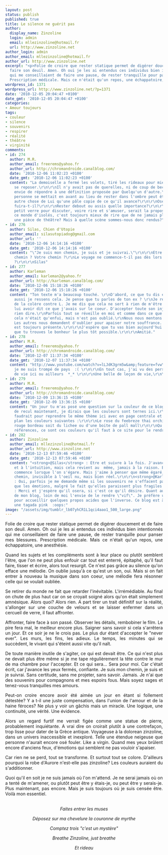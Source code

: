 ```yaml
---
layout: post
status: publish
published: true
title: Le silence ne guérit pas
author:
  display_name: Zinzoline
  login: admin
  email: mllezinzoline@hotmail.fr
  url: http://www.zinzoline.net
author_login: admin
author_email: mllezinzoline@hotmail.fr
author_url: http://www.zinzoline.net
excerpt: "<p>Folie de croire que rester statique permet de digérer doucement et de
  faire son deuil. Amen. Oh oui je les ai entendus ces individus bien intentionnés
  qui me conseillaient de faire une pause, de rester tranquille pour panser mes blessures.
  Prescription médicale. Mais ce n'était qu'un repos, une échappatoire, une anesthésie.</p>"
wordpress_id: 1371
wordpress_url: http://www.zinzoline.net/?p=1371
date: '2010-12-05 20:04:47 +0100'
date_gmt: '2010-12-05 20:04:47 +0100'
categories:
- Amour toujours
tags:
- couleur
- silence
- souvenirs
- respirer
- réalité
- théâtre
- virginité
comments:
- id: 274
  author: M.R.
  author_email: freerems@yahoo.fr
  author_url: http://chromandroide.canalblog.com/
  date: '2010-12-06 11:02:23 +0100'
  date_gmt: '2010-12-06 11:02:23 +0100'
  content: "La demoiselle a fermé les volets, tiré les rideaux pour mieux dormir et
    se reposer.\r\n\r\nIl n'y avait pas de querelles, ni de coup de bec : juste une
    envie de répondre à une définition proposée par Quelqu'un d'autre.\r\n\r\nSi cette
    personne se mettait en avant au lieu de rester dans l'ombre peut être verrions-nous
    autre chose de Lui qu'une pâle copie de ce qu'il avance?\r\n\r\nOsera-t-il ou
    fuira-t-il?\r\n\r\nRester debout ou assis quelle importance?\r\n\r\nPrendre un
    petit verre pour discuter, voire rire et s'amuser, serait la proposition?\r\n\r\nDans
    ce monde d'isolés, c'est toujours mieux de rire que de ne jamais pleurer.\r\n\r\nSerait-ce
    une pièce de théâtre? Mais à quelle scène sommes-nous donc rendus?"
- id: 276
  author: Silas, Chien d'Utopie
  author_email: silasutopiadog@gmail.com
  author_url: ''
  date: '2010-12-06 14:14:16 +0100'
  date_gmt: '2010-12-06 14:14:16 +0100'
  content: "\"Je suis mon chemin, je suis et je suivrai.\"\r\n\r\nEtre ou Suivre votre
    chemin ? Votre chemin ?\r\nLe voyage ne commence-t-il pas dès lors qu'on s'égare
    ?\r\n\r\nSilas"
- id: 277
  author: Karleman
  author_email: karleman2@yahoo.fr
  author_url: http://karleman.canalblog.com/
  date: '2010-12-06 15:18:26 +0100'
  date_gmt: '2010-12-06 15:18:26 +0100'
  content: "Ton texte m'a beaucoup touché. \r\nD'abord, ce que tu dis est vrai. Moi
    aussi je ressens cela. Je pense que tu parles de ton ex ? \r\nJe ressens aussi
    de la colère contre L. Je me dis que cela ne sert à rien de m'être tu. De ne pas
    lui avoir dit ce que j'avais sur le coeur. D'accepter toute son injustice et ne
    rien dire.\r\nParfois tout se réveille en moi et comme dans ce que tu dis, tout
    cela n'était qu'enfui, mais n'est pas oublié.\r\nNous nous mentons à nous-mêmes.
    Les autres nous demandent d'oublier pour apaiser notre souffrance. Mais la souffrance
    est toujours présente.\r\n\r\nJ'espère que tu vas bien aujourd'hui. \r\nJe souhaite
    que tu trouves le bonheur le plus tôt possible.\r\n\r\nAmitié."
- id: 278
  author: M.R.
  author_email: freerems@yahoo.fr
  author_url: http://chromandroide.canalblog.com/
  date: '2010-12-07 11:37:34 +0100'
  date_gmt: '2010-12-07 11:37:34 +0100'
  content: "http://www.youtube.com/watch?v=lLJdK3grm5w&amp;feature=fvw\r\n\r\nDésolé,
    je me suis trompé de pays  :( \r\n\r\nEn tout cas, j'ai vu des personnes pleins
    de vie ici ou ailleurs  *_* \r\n\r\nUne belle de leçon de vie,\r\n\r\n :kiss:"
- id: 279
  author: M.R.
  author_email: freerems@yahoo.fr
  author_url: http://chromandroide.canalblog.com/
  date: '2010-12-09 13:36:15 +0100'
  date_gmt: '2010-12-09 13:36:15 +0100'
  content: "Un jour tu m'as posé une question sur la couleur de ce blog et avec plus
    de recul maintenant, je dirais que les couleurs sont ternes ici.\r\n\r\nIl te
    faudrait pour reprendre le même thème ici avec en page centrale et un arrière
    plan les couleurs suivantes :\r\n\r\nLe rose du feebreze thai orchidée \r\nLe
    rouge bordeau soit du lichee ou d'une boite de pall mall\r\n\r\nQu'importent les
    références, ce sont ces couleurs qu'il faut à ce site pour le rendre \"vif\" visuellement."
- id: 282
  author: Zinzoline
  author_email: mllezinzoline@hotmail.fr
  author_url: http://www.zinzoline.net
  date: '2010-12-13 07:59:46 +0100'
  date_gmt: '2010-12-13 07:59:46 +0100'
  content: "<strong>@Silas</strong> : Etre et suivre à la fois. J'avance aux sentiments
    et à l'intuition, mais cela revient au  même, jamais à la raison. Et oui le voyage
    commence lorsque l'on s'égare. Mais j'aime à penser que même égaré, on suit un
    chemin, invisible à l'oeil nu, mais bien réel.\r\n\r\n<strong>@Karleman</strong>
    : Oui, parfois je me demande même si les souvenirs ne s'effacent pas plus rapidement
    que les émotions, malgré le fait qu'elles paraissent plus fragiles et éphémères.\r\n\r\n<strong>@M.R.</strong>
    : Merci et j'espère qu'il osera, si c'est ce qu'il désire. Quant aux couleurs
    de mon blog, loin de moi l'envie de le rendre \"vif\". Je préfère un cadre douillet
    pour accueillir quelques propos acides que l'inverse. Ce blog est à mon image,
    une tagada pink  :oops:"
image: "/assets/img/tumblr_lb07yhCR1L1qci4aao1_500_large.png"
---
```

<p style="text-align: justify;">Folie de croire que rester statique permet de digérer doucement et de faire son deuil. Amen. Oh oui je les ai entendus ces individus bien intentionnés qui me conseillaient de faire une pause, de rester tranquille pour panser mes blessures. Prescription médicale. Mais ce n'était qu'un repos, une échappatoire, une anesthésie.<a id="more"></a><a id="more-1371"></a></p>
<p style="text-align: justify;">Quand les sujets et les compléments sont à leur place ou plutôt semblent l'être, que l'on ne peut plus enfouir car tout est enterré, épitaphé, qu'il faut faire, tisser et écrire, alors tout resurgit. Ce n'est pas grâce au silence qu'on efface une mélodie. On oublie jusqu'à ce qu'est un son, oui. Mais si on fait entrer à nouveau la musique dans son coeur, une mélodie fera résonner celle qui se voulait oubliée.</p>
<p style="text-align: justify;">Se retirer du monde ne fait que retarder l'inévitable. L'irrémédiable. Au final on chute de plus haut car on se croyait soigné alors qu'on était simplement amnésique. Alors quoi? Alors rien. A part tirer un trait définitif sur la réalité, s'allonger sur une couche de velours et se laisser enfermer dans un cercueil de verre, il faut affronter.</p>
<p style="text-align: justify;">Affronter, faire face à son passé. Observer les détails, rembobiner le film. Le pire fera mal, le meilleur encore plus. Saigner sans savoir si cela s'arrêtera un jour. Et ce soir je ne le crois pas. Le plus dur étant d'accepter le "never ever". Les murs, les fins, les adieux. Le temps, les minutes qui se succèdent, le vivant qui s'éteint aussi vite qu'il naît.</p>
<p style="text-align: justify;">De toute manière inutile de s'agiter, ce qui est devait être. Ce qui n'est plus ne devait plus être même si je me tape régulièrement la tête contre le mur de ma chambre pour l'accepter. Et ce qui sera... Sera pour moi. Car c'était écrit, car j'avance les yeux fermés, confiante. Je suis mon chemin, je suis et je suivrai. Sans certitude, sans me projeter, sans savoir. Jamais. Je n'ai que des souvenirs pour compagnons et mes espoirs fous. Mais soyez sages et tenez-vous tranquilles mes amours.</p>
<p style="text-align: justify;">Peut-on croire encore avoir été aimée un jour en étant si follement détestée? Y a t-il une juste compensation, dans l'union de l'amour et de la haine féroces? Ne plus y voir un gâchis mais un miracle. Une logique, une continuité, une vérité. Une évidence.</p>
<p style="text-align: justify;">Alors un regard furtif me verrait figée comme une statue de pierre, probablement inquiétante. A vrai dire on croirait plutôt à une contrefaçon, trop lisse pour dater de la Grèce antique. Voyageuse à la dolorean zinzoline, dans un univers inaccessible et inexploré. Telle une étendue neigeuse que personne n'aurait encore osé fouler. Like a virgin. Quand mes yeux brûlent encore d'anciens feux, d'émotions qui semblent ne pas vouloir s'apaiser.</p>
<p style="text-align: justify;">Car rien ne se perd, tout se transforme. Et surtout tout se colore. D'ailleurs pourquoi la robe d'Aurore n'est-elle pas zinzoline? Les couleurs auraient du s'additionner.</p>
<p style="text-align: justify;">Quoi qu'il en soit je ne suis jamais où l'on m'attend. Je ne serai jamais où on a tenté de m'amener, ou plutôt peut être y étais-je, ou peut être y serais-je. Plus maintenant, pas encore. Mais je suis toujours où je suis censée être. Voilà mon essentiel.</p>
<p style="text-align: center;"><em><br /></em><em>Faites entrer les muses</em></p>
<p style="text-align: center;"><em>Déposez sur ma chevelure la couronne de myrthe</em></p>
<p style="text-align: center;"><em>Comptez trois "c'est un mystère"</em></p>
<p style="text-align: center;"><em>Breathe Zinzoline, just breathe</em></p>
<p style="text-align: center;"><em>Et rideau</em></p>

